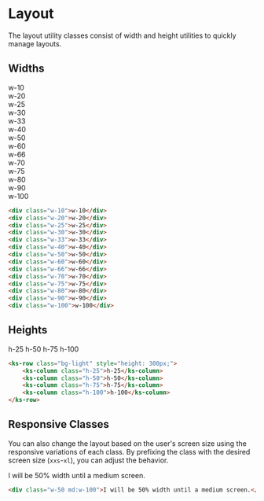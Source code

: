 # Layout

The layout utility classes consist of width and height utilities to quickly manage layouts.

## Widths

<div class="my-xxl">
    <div class="my-md p-sm bg-light w-10">w-10</div>
    <div class="my-md p-sm bg-light w-20">w-20</div>
    <div class="my-md p-sm bg-light w-25">w-25</div>
    <div class="my-md p-sm bg-light w-30">w-30</div>
    <div class="my-md p-sm bg-light w-33">w-33</div>
    <div class="my-md p-sm bg-light w-40">w-40</div>
    <div class="my-md p-sm bg-light w-50">w-50</div>
    <div class="my-md p-sm bg-light w-60">w-60</div>
    <div class="my-md p-sm bg-light w-66">w-66</div>
    <div class="my-md p-sm bg-light w-70">w-70</div>
    <div class="my-md p-sm bg-light w-75">w-75</div>
    <div class="my-md p-sm bg-light w-80">w-80</div>
    <div class="my-md p-sm bg-light w-90">w-90</div>
    <div class="my-md p-sm bg-light w-100">w-100</div>
</div>

```html
<div class="w-10">w-10</div>
<div class="w-20">w-20</div>
<div class="w-25">w-25</div>
<div class="w-30">w-30</div>
<div class="w-33">w-33</div>
<div class="w-40">w-40</div>
<div class="w-50">w-50</div>
<div class="w-60">w-60</div>
<div class="w-66">w-66</div>
<div class="w-70">w-70</div>
<div class="w-75">w-75</div>
<div class="w-80">w-80</div>
<div class="w-90">w-90</div>
<div class="w-100">w-100</div>
```

## Heights

<div class="my-xl">
    <ks-row class="bg-light" style="height: 300px;">
        <ks-column class="mx-md p-sm bg-primary-light h-25">h-25</ks-column>
        <ks-column class="mx-md p-sm bg-primary-light h-50">h-50</ks-column>
        <ks-column class="mx-md p-sm bg-primary-light h-75">h-75</ks-column>
        <ks-column class="mx-md p-sm bg-primary-light h-100">h-100</ks-column>
    </ks-row>
</div>

```html
<ks-row class="bg-light" style="height: 300px;">
    <ks-column class="h-25">h-25</ks-column>
    <ks-column class="h-50">h-50</ks-column>
    <ks-column class="h-75">h-75</ks-column>
    <ks-column class="h-100">h-100</ks-column>
</ks-row>
```

## Responsive Classes

You can also change the layout based on the user's screen size using the responsive variations of each class. By prefixing the class with the desired screen size (`xxs`-`xl`), you can adjust the behavior.

<div class="my-xl">
    <div class="bg-light p-sm w-50 md:w-100">I will be 50% width until a medium screen.</div>
</div>

```html
<div class="w-50 md:w-100">I will be 50% width until a medium screen.</div>
```